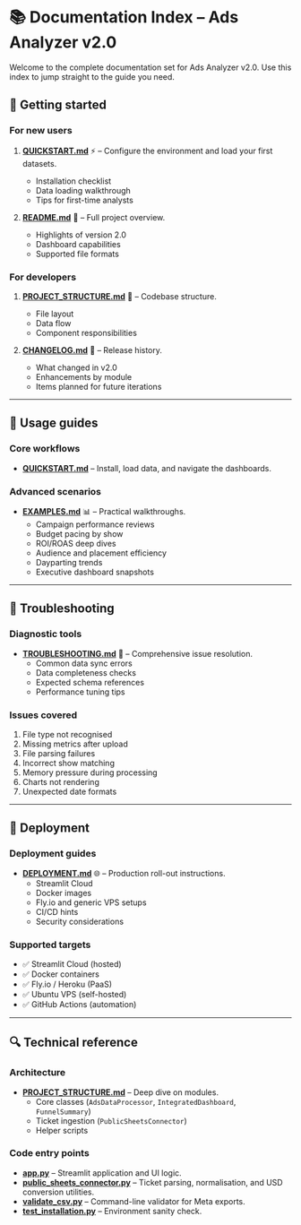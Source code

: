 # 📚 Documentation Index – Ads Analyzer v2.0

Welcome to the complete documentation set for Ads Analyzer v2.0. Use this index to jump straight to the guide you need.

## 🚀 Getting started

### For new users
1. **[QUICKSTART.md](QUICKSTART.md)** ⚡ – Configure the environment and load your first datasets.
   - Installation checklist
   - Data loading walkthrough
   - Tips for first-time analysts

2. **[README.md](README.md)** 📖 – Full project overview.
   - Highlights of version 2.0
   - Dashboard capabilities
   - Supported file formats

### For developers
1. **[PROJECT_STRUCTURE.md](PROJECT_STRUCTURE.md)** 📁 – Codebase structure.
   - File layout
   - Data flow
   - Component responsibilities

2. **[CHANGELOG.md](CHANGELOG.md)** 📝 – Release history.
   - What changed in v2.0
   - Enhancements by module
   - Items planned for future iterations

---

## 📖 Usage guides

### Core workflows
- **[QUICKSTART.md](QUICKSTART.md)** – Install, load data, and navigate the dashboards.

### Advanced scenarios
- **[EXAMPLES.md](EXAMPLES.md)** 📊 – Practical walkthroughs.
  - Campaign performance reviews
  - Budget pacing by show
  - ROI/ROAS deep dives
  - Audience and placement efficiency
  - Dayparting trends
  - Executive dashboard snapshots

---

## 🔧 Troubleshooting

### Diagnostic tools
- **[TROUBLESHOOTING.md](TROUBLESHOOTING.md)** 🐛 – Comprehensive issue resolution.
  - Common data sync errors
  - Data completeness checks
  - Expected schema references
  - Performance tuning tips

### Issues covered
1. File type not recognised
2. Missing metrics after upload
3. File parsing failures
4. Incorrect show matching
5. Memory pressure during processing
6. Charts not rendering
7. Unexpected date formats

---

## 🚀 Deployment

### Deployment guides
- **[DEPLOYMENT.md](DEPLOYMENT.md)** 🌐 – Production roll-out instructions.
  - Streamlit Cloud
  - Docker images
  - Fly.io and generic VPS setups
  - CI/CD hints
  - Security considerations

### Supported targets
- ✅ Streamlit Cloud (hosted)
- ✅ Docker containers
- ✅ Fly.io / Heroku (PaaS)
- ✅ Ubuntu VPS (self-hosted)
- ✅ GitHub Actions (automation)

---

## 🔍 Technical reference

### Architecture
- **[PROJECT_STRUCTURE.md](PROJECT_STRUCTURE.md)** – Deep dive on modules.
  - Core classes (`AdsDataProcessor`, `IntegratedDashboard`, `FunnelSummary`)
  - Ticket ingestion (`PublicSheetsConnector`)
  - Helper scripts

### Code entry points
- **[app.py](app.py)** – Streamlit application and UI logic.
- **[public_sheets_connector.py](public_sheets_connector.py)** – Ticket parsing, normalisation, and USD conversion utilities.
- **[validate_csv.py](validate_csv.py)** – Command-line validator for Meta exports.
- **[test_installation.py](test_installation.py)** – Environment sanity check.
